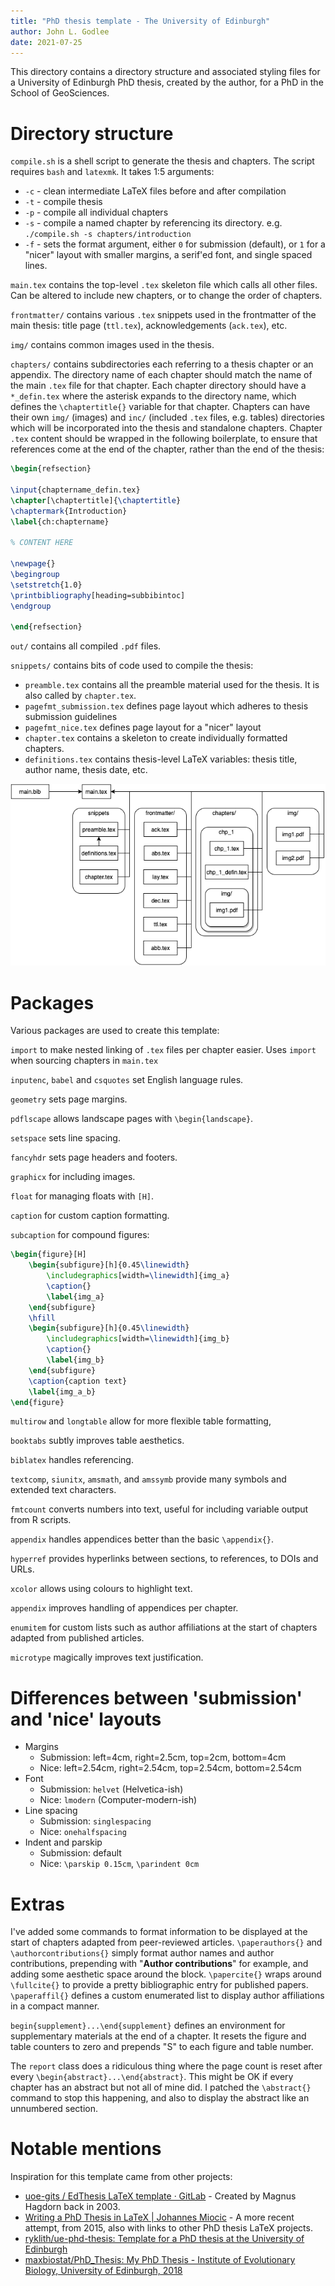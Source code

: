 ```yaml
---
title: "PhD thesis template - The University of Edinburgh"
author: John L. Godlee
date: 2021-07-25
---
```


This directory contains a directory structure and associated styling files for a University of Edinburgh PhD thesis, created by the author, for a PhD in the School of GeoSciences.

# Directory structure

`compile.sh` is a shell script to generate the thesis and chapters. The script requires `bash` and `latexmk`. It takes 1:5 arguments: 

* `-c` - clean intermediate LaTeX files before and after compilation
* `-t` - compile thesis
* `-p` - compile all individual chapters
* `-s` - compile a named chapter by referencing its directory. e.g. `./compile.sh -s chapters/introduction`
* `-f` - sets the format argument, either `0` for submission (default), or `1` for a "nicer" layout with smaller margins, a serif'ed font, and single spaced lines.

`main.tex` contains the top-level `.tex` skeleton file which calls all other files. Can be altered to include new chapters, or to change the order of chapters.

`frontmatter/` contains various `.tex` snippets used in the frontmatter of the main thesis: title page (`ttl.tex`), acknowledgements (`ack.tex`), etc.

`img/` contains common images used in the thesis.

`chapters/` contains subdirectories each referring to a thesis chapter or an appendix. The directory name of each chapter should match the name of the main `.tex` file for that chapter. Each chapter directory should have a `*_defin.tex` where the asterisk expands to the directory name, which defines the `\chaptertitle{}` variable for that chapter. Chapters can have their own `img/` (images) and `inc/` (included `.tex` files, e.g. tables) directories which will be incorporated into the thesis and standalone chapters. Chapter `.tex` content should be wrapped in the following boilerplate, to ensure that references come at the end of the chapter, rather than the end of the thesis:

```tex
\begin{refsection}

\input{chaptername_defin.tex}
\chapter[\chaptertitle]{\chaptertitle}
\chaptermark{Introduction}
\label{ch:chaptername}

% CONTENT HERE

\newpage{}
\begingroup
\setstretch{1.0}
\printbibliography[heading=subbibintoc]
\endgroup

\end{refsection}
```

`out/` contains all compiled `.pdf` files.

`snippets/` contains bits of code used to compile the thesis:

* `preamble.tex` contains all the preamble material used for the thesis. It is also called by `chapter.tex`.
* `pagefmt_submission.tex` defines page layout which adheres to thesis submission guidelines
* `pagefmt_nice.tex` defines page layout for a "nicer" layout
* `chapter.tex` contains a skeleton to create individually formatted chapters. 
* `definitions.tex` contains thesis-level LaTeX variables: thesis title, author name, thesis date, etc.

![Directory and dependency structure for `main.tex`](drawio/struc.png)

# Packages

Various packages are used to create this template:

`import` to make nested linking of `.tex` files per chapter easier. Uses `import` when sourcing chapters in `main.tex`

`inputenc`, `babel` and `csquotes` set English language rules.

`geometry` sets page margins.

`pdflscape` allows landscape pages with `\begin{landscape}`.

`setspace` sets line spacing.

`fancyhdr` sets page headers and footers.

`graphicx` for including images.

`float` for managing floats with `[H]`.

`caption` for custom caption formatting.

`subcaption` for compound figures:

```tex
\begin{figure}[H]
	\begin{subfigure}[h]{0.45\linewidth}
		\includegraphics[width=\linewidth]{img_a}
		\caption{}
		\label{img_a}
	\end{subfigure}
	\hfill
	\begin{subfigure}[h]{0.45\linewidth}
		\includegraphics[width=\linewidth]{img_b}
		\caption{}
		\label{img_b}
	\end{subfigure}
	\caption{caption text}
	\label{img_a_b}
\end{figure}
```

`multirow` and `longtable` allow for more flexible table formatting, 

`booktabs` subtly improves table aesthetics.

`biblatex` handles referencing.

`textcomp`, `siunitx`, `amsmath`, and `amssymb` provide many symbols and extended text characters.

`fmtcount` converts numbers into text, useful for including variable output from R scripts.

`appendix` handles appendices better than the basic `\appendix{}`.

`hyperref` provides hyperlinks between sections, to references, to DOIs and URLs.

`xcolor` allows using colours to highlight text.

`appendix` improves handling of appendices per chapter.

`enumitem` for custom lists such as author affiliations at the start of chapters adapted from published articles.

`microtype` magically improves text justification.

# Differences between 'submission' and 'nice' layouts

* Margins
	* Submission: left=4cm, right=2.5cm, top=2cm, bottom=4cm
	* Nice: left=2.54cm, right=2.54cm, top=2.54cm, bottom=2.54cm
* Font
	* Submission: `helvet` (Helvetica-ish)
	* Nice: `lmodern` (Computer-modern-ish)
* Line spacing
	* Submission: `singlespacing`
	* Nice: `onehalfspacing`
* Indent and parskip
	* Submission: default
	* Nice: `\parskip 0.15cm`, `\parindent 0cm`

# Extras

I've added some commands to format information to be displayed at the start of chapters adapted from peer-reviewed articles. `\paperauthors{}` and `\authorcontributions{}` simply format author names and author contributions, prepending with "__Author contributions__" for example, and adding some aesthetic space around the block. `\papercite{}` wraps around `\fullcite{}` to provide a pretty bibliographic entry for published papers. `\paperaffil{}` defines a custom enumerated list to display author affiliations in a compact manner.

`begin{supplement}...\end{supplement}` defines an environment for supplementary materials at the end of a chapter. It resets the figure and table counters to zero and prepends "S" to each figure and table number.

The `report` class does a ridiculous thing where the page count is reset after every `\begin{abstract}...\end{abstract}`. This might be OK if every chapter has an abstract but not all of mine did. I patched the `\abstract{}` command to stop this happening, and also to display the abstract like an unnumbered section.

# Notable mentions

Inspiration for this template came from other projects:

* [uoe-gits / EdThesis LaTeX template · GitLab](https://git.ecdf.ed.ac.uk/uoe-gits/edthesis) - Created by Magnus Hagdorn back in 2003.
* [Writing a PhD Thesis in LaTeX | Johannes Miocic](https://jojomio.wordpress.com/2014/02/14/writing-a-phd-thesis-in-latex/) - A more recent attempt, from 2015, also with links to other PhD thesis LaTeX projects.
* [ryklith/ue-phd-thesis: Template for a PhD thesis at the University of Edinburgh](https://github.com/ryklith/ue-phd-thesis)
* [maxbiostat/PhD_Thesis: My PhD Thesis - Institute of Evolutionary Biology, University of Edinburgh, 2018](https://github.com/maxbiostat/PhD_Thesis)

